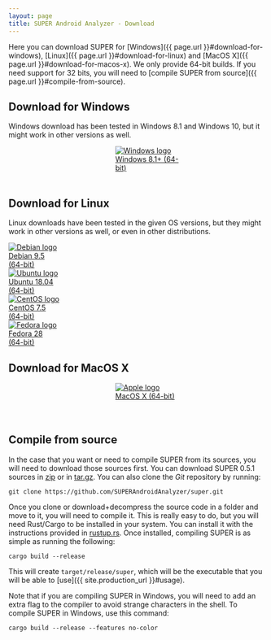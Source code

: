 ```yaml
---
layout: page
title: SUPER Android Analyzer - Download
---
```

Here you can download SUPER for [Windows]({{ page.url }}#download-for-windows),
[Linux]({{ page.url }}#download-for-linux) and [MacOS X]({{ page.url }}#download-for-macos-x). We
only provide 64-bit builds. If you need support for 32 bits, you will need to
[compile SUPER from source]({{ page.url }}#compile-from-source).

## Download for Windows

Windows download has been tested in Windows 8.1 and Windows 10, but it might work in other versions
as well.

<div class="download" style="margin-left:15em;width:10em;height:5em"><a href="https://github.com/SUPERAndroidAnalyzer/super/releases/download/0.5.1/super-analyzer-0.5.1-windows-x86_64.exe" title="Download SUPER for Windows"><img src="{{ site.url }}/assets/os_logos/windows.svg" alt="Windows logo"><br>Windows 8.1+ (64-bit)</a></div>

<div style="clear:both;"></div>

## Download for Linux

Linux downloads have been tested in the given OS versions, but they might work in other versions as
well, or even in other distributions.

<div class="download" style="margin-left:0"><a href="https://github.com/SUPERAndroidAnalyzer/super/releases/download/0.5.1/super-analyzer_0.5.1_debian_amd64.deb" title="Download SUPER for Debian"><img src="{{ site.url }}/assets/os_logos/debian.svg" alt="Debian logo"><br>Debian 9.5<br>(64-bit)</a></div>

<div class="download"><a href="https://github.com/SUPERAndroidAnalyzer/super/releases/download/0.5.1/super-analyzer_0.5.1_ubuntu_amd64.deb" title="Download SUPER for Ubuntu"><img src="{{ site.url }}/assets/os_logos/ubuntu.svg" alt="Ubuntu logo"><br>Ubuntu 18.04<br>(64-bit)</a></div>

<div class="download"><a href="https://github.com/SUPERAndroidAnalyzer/super/releases/download/0.5.1/super-analyzer-0.5.1-1.el7.x86_64.rpm" title="Download SUPER for CentOS"><img src="{{ site.url }}/assets/os_logos/centos.svg" alt="CentOS logo"><br>CentOS 7.5<br>(64-bit)</a></div>

<div class="download"><a href="https://github.com/SUPERAndroidAnalyzer/super/releases/download/0.5.1/super-analyzer-0.5.1-1.fc28.x86_64.rpm" title="Download SUPER for Fedora"><img src="{{ site.url }}/assets/os_logos/fedora.svg" alt="Fedora logo"><br>Fedora 28<br>(64-bit)</a></div>

<div style="clear:both;"></div>

## Download for MacOS X

<div class="download" style="margin-left:15em;width:10em;height:5em"><a href="https://github.com/SUPERAndroidAnalyzer/super/releases/download/0.5.1/super-analyzer_0.5.1_macosx_x86_64.pkg" title="Download SUPER for MacOS X"><img src="{{ site.url }}/assets/os_logos/macos.svg" alt="Apple logo"><br>MacOS X (64-bit)</a></div>

<div style="clear:both;"></div>

## Compile from source

In the case that you want or need to compile SUPER from its sources, you will need to download
those sources first. You can download SUPER 0.5.1 sources in
[zip](https://github.com/SUPERAndroidAnalyzer/super/archive/0.5.1.zip) or in
[tar.gz](https://github.com/SUPERAndroidAnalyzer/super/archive/0.5.1.tar.gz). You can also clone
the *Git* repository by running:

```
git clone https://github.com/SUPERAndroidAnalyzer/super.git
```

Once you clone or download+decompress the source code in a folder and move to it, you will need to
compile it. This is really easy to do, but you will need Rust/Cargo to be installed in your system.
You can install it with the instructions provided in [rustup.rs](https://rustup.rs/). Once
installed, compiling SUPER is as simple as running the following:

```
cargo build --release
```

This will create `target/release/super`, which will be the executable that you will be able to
[use]({{ site.production_url }}#usage).

Note that if you are compiling SUPER in Windows, you will need to add an extra flag to the compiler
to avoid strange characters in the shell. To compile SUPER in Windows, use this command:

```
cargo build --release --features no-color
```
